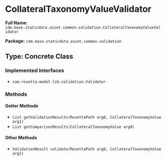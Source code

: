 # CollateralTaxonomyValueValidator

**Full Name:** `cdm.base.staticdata.asset.common.validation.CollateralTaxonomyValueValidator`

**Package:** `cdm.base.staticdata.asset.common.validation`

## Type: Concrete Class

### Implemented Interfaces

- `com.rosetta.model.lib.validation.Validator`

### Methods

#### Getter Methods

- `List getValidationResults(RosettaPath arg0, CollateralTaxonomyValue arg1)`
- `List getComparisonResults(CollateralTaxonomyValue arg0)`

#### Other Methods

- `ValidationResult validate(RosettaPath arg0, CollateralTaxonomyValue arg1)`

